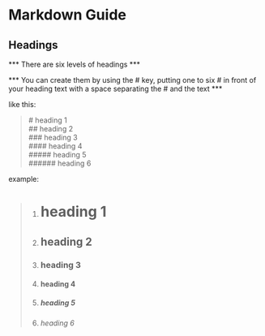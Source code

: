 # Markdown Guide

## Headings

*** There are six levels of headings ***

*** You can create them by using the # key, putting one to six # in front of your heading text with a space separating the # and the text ***

like this:
> \# heading 1   
> \## heading 2   
> \### heading 3    
> \#### heading 4   
> \##### heading 5     
> \###### heading 6     
 

example:
> 1. # heading 1 
> 2. ## heading 2
> 3. ### heading 3
> 4. #### heading 4
> 5. ##### heading 5
> 6. ###### heading 6
